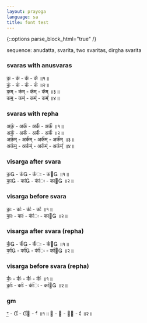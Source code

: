 ```yaml
---
layout: prayoga
language: sa
title: font test
---
```


{::options parse_block_html="true" /}

sequence: anudatta, svarita, two svaritas, dirgha svarita

### svaras with anusvaras

क॒ - क॑ - क॑॑ - क᳚ ॥१॥  
कं॒ - कं॑ - कं॑॑ - कं᳚ ॥२॥  
क॒म् - क॑म् - क॑॑म् - क᳚म् ॥३॥   
कम्॒ - कम्॑ - कम्॑॑ - कम्᳚ ॥४॥

### svaras with repha

अर्क॒ - अर्क॑ - अर्क॑॑ - अर्क᳚ ॥१॥  
अर्कं॒ - अर्कं॑ - अर्कं॑॑ - अर्कं᳚ ॥२॥  
अर्क॒म् - अर्क॑म् - अर्क॑॑म् - अर्क᳚म् ॥३॥  
अर्कम्॒ - अर्कम्॑ - अर्कम्॑॑ - अर्कम्᳚ ॥४॥

### visarga after svara

क॒ - क॑ - क॑॑ः - क ॥१॥  
का॒ - का॑ - का॑॑ः - का ॥२॥

### visarga before svara

कः॒ - कः॑ - कः॑॑ - कः᳚ ॥१॥  
काः॒ - काः॑ - का॑॑ः - का ॥२॥

### visarga after svara (repha)

र्क॒ - र्क॑ - र्क॑॑ः - र्क ॥१॥  
र्का॒ - र्का॑ - र्का॑॑ः - र्का ॥२॥

### visarga before svara (repha)

र्कः॒ - र्कः॑ - र्कः॑॑ - र्कः᳚ ॥१॥  
र्काः॒ - र्काः॑ - र्का॑॑ः - र्का ॥२॥

### gm

ꣳ॒ -  - ॑ - ꣳ᳚ ॥१॥
 -  - ॑ - ꣴ᳚ ॥२॥    
